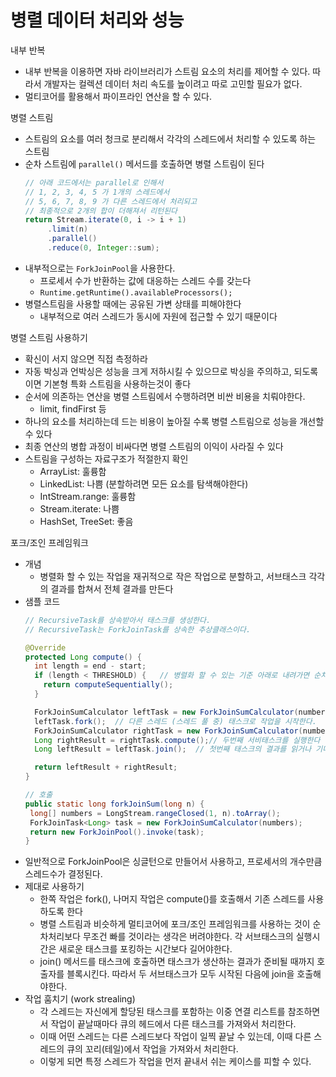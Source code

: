 # 병렬 데이터 처리와 성능
내부 반복
- 내부 반복을 이용하면 자바 라이브러리가 스트림 요소의 처리를 제어할 수 있다. 따라서 개발자는 컬렉션 데이터 처리 속도를 높이려고 따로 고민할 필요가 없다. 
- 멀티코어를 활용해서 파이프라인 연산을 할 수 있다. 

병렬 스트림
- 스트림의 요소를 여러 청크로 분리해서 각각의 스레드에서 처리할 수 있도록 하는 스트림
- 순차 스트림에 `parallel()` 메서드를 호출하면 병렬 스트림이 된다
   ```java
   // 아래 코드에서는 parallel로 인해서 
   // 1, 2, 3, 4, 5 가 1개의 스레드에서 
   // 5, 6, 7, 8, 9 가 다른 스레드에서 처리되고
   // 최종적으로 2개의 합이 더해져서 리턴된다
   return Stream.iterate(0, i -> i + 1)
        .limit(n)
        .parallel()
        .reduce(0, Integer::sum);
   ```
- 내부적으로는 `ForkJoinPool`을 사용한다. 
  - 프로세서 수가 반환하는 값에 대응하는 스레드 수를 갖는다
  - `Runtime.getRuntime().availableProcessors();`
- 병렬스트림을 사용할 때에는 공유된 가변 상태를 피해야한다
  - 내부적으로 여러 스레드가 동시에 자원에 접근할 수 있기 때문이다

병렬 스트림 사용하기
- 확신이 서지 않으면 직접 측정하라
- 자동 박싱과 언박싱은 성능을 크게 저하시킬 수 있으므로 박싱을 주의하고, 되도록이면 기본형 특화 스트림을 사용하는것이 좋다
- 순서에 의존하는 연산을 병렬 스트림에서 수행하려면 비싼 비용을 치뤄야한다. 
   - limit, findFirst 등
- 하나의 요소를 처리하는데 드는 비용이 높아질 수록 병렬 스트림으로 성능을 개선할 수 있다
- 최종 연산의 병합 과정이 비싸다면 병렬 스트림의 이익이 사라질 수 있다
- 스트림을 구성하는 자료구조가 적절한지 확인
   - ArrayList: 훌륭함
   - LinkedList: 나쁨 (분할하려면 모든 요소를 탐색해야한다)
   - IntStream.range: 훌륭함
   - Stream.iterate: 나쁨
   - HashSet, TreeSet: 좋음

포크/조인 프레임워크
- 개념
  - 병렬화 할 수 있는 작업을 재귀적으로 작은 작업으로 분할하고, 서브태스크 각각의 결과를 합쳐서 전체 결과를 만든다
- 샘플 코드
   ```java
   // RecursiveTask를 상속받아서 태스크를 생성한다. 
   // RecursiveTask는 ForkJoinTask를 상속한 추상클래스이다. 

   @Override
   protected Long compute() {
     int length = end - start;
     if (length < THRESHOLD) {   // 병렬화 할 수 있는 기준 아래로 내려가면 순차적으로 작업을 수행
       return computeSequentially();
     }

     ForkJoinSumCalculator leftTask = new ForkJoinSumCalculator(numbers, start, start + length/2); // 작업을 분할
     leftTask.fork();  // 다른 스레드 (스레드 풀 중) 태스크로 작업을 시작한다. 
     ForkJoinSumCalculator rightTask = new ForkJoinSumCalculator(numbers, start + length/2, end);
     Long rightResult = rightTask.compute();// 두번째 서비태스크를 실행한다
     Long leftResult = leftTask.join();  // 첫번째 태스크의 결과를 읽거나 기다린다

     return leftResult + rightResult;
   }

   // 호출
   public static long forkJoinSum(long n) {
    long[] numbers = LongStream.rangeClosed(1, n).toArray();
    ForkJoinTask<Long> task = new ForkJoinSumCalculator(numbers);
    return new ForkJoinPool().invoke(task);
   }
   ```
- 일반적으로 ForkJoinPool은 싱글턴으로 만들어서 사용하고, 프로세서의 개수만큼 스레드수가 결정된다. 
- 제대로 사용하기
   - 한쪽 작업은 fork(), 나머지 작업은 compute()를 호출해서 기존 스레드를 사용하도록 한다
   - 병렬 스트림과 비슷하게 멀티코어에 포크/조인 프레임워크를 사용하는 것이 순차처리보다 무조건 빠를 것이라는 생각은 버려야한다. 각 서브태스크의 실행시간은 새로운 태스크를 포킹하는 시간보다 길어야한다. 
   - join() 메서드를 태스크에 호출하면 태스크가 생산하는 결과가 준비될 때까지 호출자를 블록시킨다. 따라서 두 서브태스크가 모두 시작된 다음에 join을 호출해야한다. 
- 작업 훔치기 (work strealing)
   - 각 스레드는 자신에게 할당된 태스크를 포함하는 이중 연결 리스트를 참조하면서 작업이 끝날때마다 큐의 헤드에서 다른 태스크를 가져와서 처리한다. 
   - 이때 어떤 스레드는 다른 스레드보다 작업이 일찍 끝날 수 있는데, 이때 다른 스레드의 큐의 꼬리(테일)에서 작업을 가져와서 처리한다. 
   - 이렇게 되면 특정 스레드가 작업을 먼저 끝내서 쉬는 케이스를 피할 수 있다. 